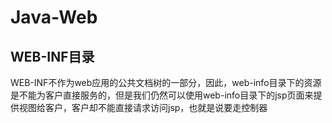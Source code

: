 # Java-Web

## WEB-INF目录

WEB-INF不作为web应用的公共文档树的一部分，因此，web-info目录下的资源是不能为客户直接服务的，但是我们仍然可以使用web-info目录下的jsp页面来提供视图给客户，客户却不能直接请求访问jsp，也就是说要走控制器